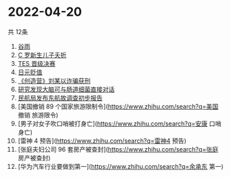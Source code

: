 # 2022-04-20
  共 12条

  <!-- BEGIN -->
  <!-- 最后更新时间:Wed Apr 20 2022 14:11:59 GMT+0000 (Coordinated Universal Time) -->
  1. [谷雨](https://www.zhihu.com/search?q=谷雨)
1. [C 罗新生儿子夭折](https://www.zhihu.com/search?q=C罗儿子夭折)
1. [TES 晋级决赛](https://www.zhihu.com/search?q=tes)
1. [日元贬值](https://www.zhihu.com/search?q=日元贬值)
1. [《创造营》刘某以诈骗获刑](https://www.zhihu.com/search?q=刘丞以诈骗)
1. [研究发现大脑可与肠道细菌直接对话](https://www.zhihu.com/search?q=大脑可与肠道细菌直接对话)
1. [民航局发布东航故调查初步报告](https://www.zhihu.com/search?q=东航事故报告)
1. [美国撤销 89 个国家旅游限制令](https://www.zhihu.com/search?q=美国 撤销 旅游限令)
1. [男子对女子吹口哨被打身亡](https://www.zhihu.com/search?q=安康 口哨 身亡)
1. [雷神 4 预告](https://www.zhihu.com/search?q=雷神4 预告)
1. [张庭夫妇公司 96 套房产被查封](https://www.zhihu.com/search?q=张庭 房产被查封)
1. [华为汽车行业要做到第一](https://www.zhihu.com/search?q=余承东 第一)
  <!-- END -->
  